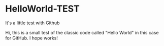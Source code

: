 # HelloWorld-TEST
It's a little test with Github

Hi, this is a small test of the classic code called "Hello World" in this case for GitHub. I hope works! 

